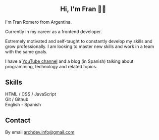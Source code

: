 ## <p align="center"> Hi, I'm Fran 🙋‍♂️ </p>

I'm Fran Romero from Argentina.

Currently in my career as a frontend developer.<br>

Extremely motivated and self-taught to constantly develop my skills and grow professionally. I am looking to master new skills and work in a team with the same goals.<br>

I have a [YouTube channel](https://www.youtube.com/channel/UCj8VgHtcox46beRA0DcoPDA/) and a blog (in Spanish) talking about programming, technology and related topics.

## Skills
HTML / CSS / JavaScript <br>
Git / Github <br>
English - Spanish 

## Contact
By email archdev.info@gmail.com







